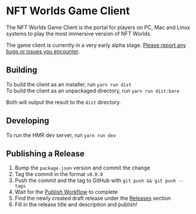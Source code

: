 # NFT Worlds Game Client

The NFT Worlds Game Client is the portal for players on PC, Mac and Linux systems to play the most immersive version of NFT Worlds.

The game client is currently in a very early alpha stage. [Please report any bugs or issues you encounter](https://github.com/NFT-Worlds/NFT-Worlds-Game-Client/issues/new).

## Building
To build the client as an installer, run `yarn run dist`  
To build the client as an unpackaged directory, run `yarn run dist:bare`

Both will output the result to the `dist` directory.

## Developing
To run the HMR dev server, run `yarn run dev`

## Publishing a Release
1. Bump the `package.json` version and commit the change
2. Tag the commit in the format `v0.0.0`
3. Push the commit and the tag to GitHub with `git push && git push --tags`
4. Wait for the [Publish Workflow](https://github.com/NFT-Worlds/NFT-Worlds-Game-Client/actions/workflows/publish.yml) to complete
5. Find the newly created draft release under the [Releases](https://github.com/NFT-Worlds/NFT-Worlds-Game-Client/releases) section
6. Fill in the release title and description and publish!
